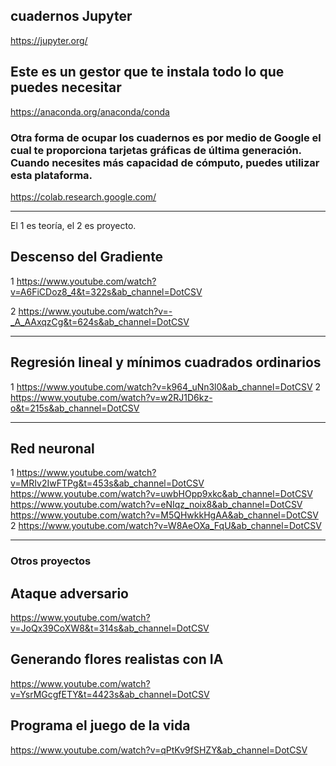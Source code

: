 ## cuadernos Jupyter
https://jupyter.org/

## Este es un gestor que te instala todo lo que puedes necesitar
https://anaconda.org/anaconda/conda

### Otra forma de ocupar los cuadernos es por medio de Google el cual te proporciona tarjetas gráficas de última generación. Cuando necesites más capacidad de cómputo, puedes utilizar esta plataforma. 
https://colab.research.google.com/ 


----------------------------------------------------------------------------------------------------------------------


El 1 es teoría, el 2 es proyecto.

## Descenso del Gradiente
1
https://www.youtube.com/watch?v=A6FiCDoz8_4&t=322s&ab_channel=DotCSV

 

2
https://www.youtube.com/watch?v=-_A_AAxqzCg&t=624s&ab_channel=DotCSV

 

----------------------------------------------------------------------------------------------------------------------

 

## Regresión lineal y mínimos cuadrados ordinarios
1
https://www.youtube.com/watch?v=k964_uNn3l0&ab_channel=DotCSV
2
https://www.youtube.com/watch?v=w2RJ1D6kz-o&t=215s&ab_channel=DotCSV

 

----------------------------------------------------------------------------------------------------------------------

 

## Red neuronal
1
https://www.youtube.com/watch?v=MRIv2IwFTPg&t=453s&ab_channel=DotCSV
https://www.youtube.com/watch?v=uwbHOpp9xkc&ab_channel=DotCSV
https://www.youtube.com/watch?v=eNIqz_noix8&ab_channel=DotCSV
https://www.youtube.com/watch?v=M5QHwkkHgAA&ab_channel=DotCSV
2
https://www.youtube.com/watch?v=W8AeOXa_FqU&ab_channel=DotCSV




----------------------------------------------------------------------------------------------------------------------


### Otros proyectos


## Ataque adversario
https://www.youtube.com/watch?v=JoQx39CoXW8&t=314s&ab_channel=DotCSV

## Generando flores realistas con IA
https://www.youtube.com/watch?v=YsrMGcgfETY&t=4423s&ab_channel=DotCSV

## Programa el juego de la vida
https://www.youtube.com/watch?v=qPtKv9fSHZY&ab_channel=DotCSV
 
